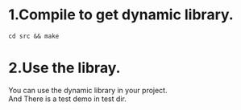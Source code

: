 # 1.Compile to get dynamic library.
```
cd src && make
```
# 2.Use the libray.
You can use the dynamic library in your project.<br>
And There is a test demo in test dir.
